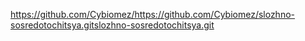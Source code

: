 https://github.com/Cybiomez/https://github.com/Cybiomez/slozhno-sosredotochitsya.gitslozhno-sosredotochitsya.git
